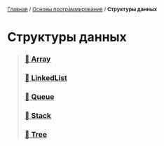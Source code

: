 <sub>[Главная](../../index.md) / [Основы программирования](../README.md) / **Структуры данных** </sub>

# **Структуры данных**

> ### **[:green_book: Array](Array.md)**
>
> ### **[:green_book: LinkedList](LinkedList.md)**
>
> ### **[:green_book: Queue](Queue.md)**
>
> ### **[:green_book: Stack](Stack.md)**
>
> ### **[:green_book: Tree](Tree.md)**
